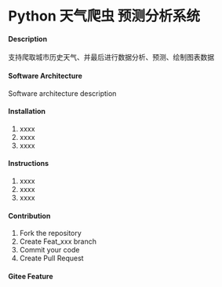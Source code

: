 # Python 天气爬虫 预测分析系统

#### Description
支持爬取城市历史天气、并最后进行数据分析、预测、绘制图表数据

#### Software Architecture
Software architecture description

#### Installation

1.  xxxx
2.  xxxx
3.  xxxx

#### Instructions

1.  xxxx
2.  xxxx
3.  xxxx

#### Contribution

1.  Fork the repository
2.  Create Feat_xxx branch
3.  Commit your code
4.  Create Pull Request


#### Gitee Feature
